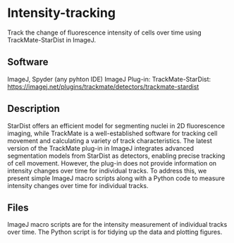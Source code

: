 # Intensity-tracking
Track the change of fluorescence intensity of cells over time using TrackMate-StarDist in ImageJ.

Software
------------
ImageJ, Spyder (any pyhton IDE) 
ImageJ Plug-in: TrackMate-StarDist: https://imagej.net/plugins/trackmate/detectors/trackmate-stardist

Description
------------
StarDist offers an efficient model for segmenting nuclei in 2D fluorescence imaging, while TrackMate is a well-established software for tracking cell movement and calculating a variety of track characteristics. The latest version of the TrackMate plug-in in ImageJ integrates advanced segmentation models from StarDist as detectors, enabling precise tracking of cell movement. However, the plug-in does not provide information on intensity changes over time for individual tracks. To address this, we present simple ImageJ macro scripts along with a Python code to measure intensity changes over time for individual tracks.

Files
------------
ImageJ macro scripts are for the intensity measurement of individual tracks over time.
The Python script is for tidying up the data and plotting figures. 
